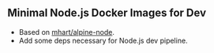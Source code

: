 Minimal Node.js Docker Images for Dev
-----------------------------

- Based on [mhart/alpine-node](https://hub.docker.com/r/mhart/alpine-node/).
- Add some deps necessary for Node.js dev pipeline.